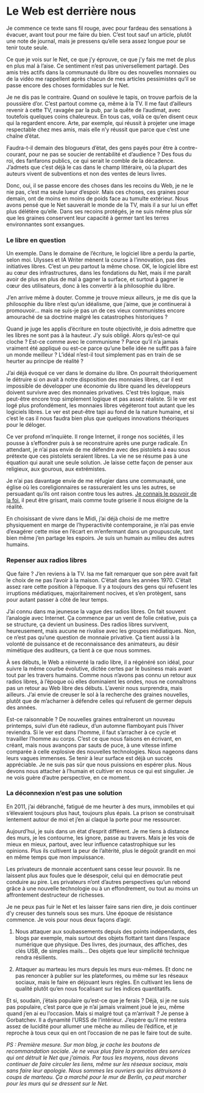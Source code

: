 # Le Web est derrière nous

Je commence ce texte sans fil rouge, avec pour fardeau des sensations à évacuer, avant tout pour me faire du bien. C’est tout sauf un article, plutôt une note de journal, mais je pressens qu’elle sera assez longue pour se tenir toute seule.<span id="more-44492"></span>

Ce que je vois sur le Net, ce que j’y éprouve, ce que j’y fais me met de plus en plus mal à l’aise. Ce sentiment n’est pas universellement partagé. Des amis très actifs dans la communauté du libre ou des nouvelles monnaies ou de la vidéo me rappellent après chacun de mes articles pessimistes qu’il se passe encore des choses formidables sur le Net.

Je ne dis pas le contraire. Quand on soulève le tapis, on trouve parfois de la poussière d’or. C’est partout comme ça, même à la TV. Il me faut d’ailleurs revenir à cette TV, ravagée par la pub, par la quête de l’audimat, avec toutefois quelques coins chaleureux. En tous cas, voilà ce qu’en disent ceux qui la regardent encore. Arte, par exemple, qui réussit à projeter une image respectable chez mes amis, mais elle n’y réussit que parce que c’est une chaîne d’état.

Faudra-t-il demain des blogueurs d’état, des gens payés pour être à contre-courant, pour ne pas se soucier de rentabilité et d’audience ? Des fous du roi, des fanfarons publics, ce qui serait le comble de la décadence. J’admets que c’est déjà le cas dans le champ littéraire, où la plupart des auteurs vivent de subventions et non des ventes de leurs livres.

Donc, oui, il se passe encore des choses dans les recoins du Web, je ne le nie pas, c’est ma seule lueur d’espoir. Mais ces choses, ces graines pour demain, ont de moins en moins de poids face au tumulte extérieur. Nous avons pensé que le Net sauverait le monde de la TV, mais il a sur lui un effet plus délétère qu’elle. Dans ses recoins protégés, je ne suis même plus sûr que les graines conservent leur capacité à germer tant les terres environnantes sont exsangues.

### Le libre en question

Un exemple. Dans le domaine de l’écriture, le logiciel libre a perdu la partie, selon moi. Ulysses et IA Writer mènent la course à l’innovation, pas des initiatives libres. C’est un peu partout la même chose. OK, le logiciel libre est au cœur des infrastructures, dans les fondations du Net, mais il me paraît avoir de plus en plus de mal à gagner la surface, et surtout à gagner le cœur des utilisateurs, donc à les convertir à la philosophie du libre.

J’en arrive même à douter. Comme je trouve mieux ailleurs, je me dis que la philosophie du libre n’est qu’un idéalisme, que j’aime, que je continuerai à promouvoir… mais ne suis-je pas un de ces vieux communistes encore amouraché de sa doctrine malgré les catastrophes historiques ?

Quand je juge les applis d’écriture en toute objectivité, je dois admettre que les libres ne sont pas à la hauteur. J’y suis obligé. Alors qu’est-ce qui cloche ? Est-ce comme avec le communisme ? Parce qu’il n’a jamais vraiment été appliqué ou est-ce parce qu’une belle idée ne suffit pas à faire un monde meilleur ? L’idéal n’est-il tout simplement pas en train de se heurter au principe de réalité ?

J’ai déjà évoqué ce ver dans le domaine du libre. On pourrait théoriquement le détruire si on avait à notre disposition des monnaies libres, car il est impossible de développer une économie du libre quand les développeurs doivent survivre avec des monnaies privatives. C’est très logique, mais peut-être encore trop simplement logique et pas assez réaliste. Si le ver est logé plus profondément, les monnaies libres végéteront tout autant que les logiciels libres. Le ver est peut-être tapi au fond de la nature humaine, et si c’est le cas il nous faudra bien plus que quelques innovations théoriques pour le déloger.

Ce ver profond m’inquiète. Il ronge Internet, il ronge nos sociétés, il les pousse à s’effondrer puis à se reconstruire après une purge radicale. En attendant, je n’ai pas envie de me défendre avec des pistolets à eau sous prétexte que ces pistolets seraient libres. La vie ne se résume pas à une équation qui aurait une seule solution. Je laisse cette façon de penser aux religieux, aux gourous, aux extrémistes.

Je n’ai pas davantage envie de me réfugier dans une communauté, une église où les coreligionnaires se rassureraient les uns les autres, se persuadant qu’ils ont raison contre tous les autres. [Je connais le pouvoir de la foi](https://tcrouzet.com/2016/09/15/le-web-une-croyance-partagee/), il peut être grisant, mais comme toute griserie il nous éloigne de la réalité.

En choisissant de vivre dans le Midi, j’ai déjà choisi de me mettre physiquement en marge de l’hyperactivité contemporaine, je n’ai pas envie d’exagérer cette mise en l’écart en m’enfermant dans un groupuscule, tant bien même j’en partage les espoirs. Je suis un humain au milieu des autres humains.

### Repenser aux radios libres

Que faire ? J’en reviens à la TV. Isa me fait remarquer que son père avait fait le choix de ne pas l’avoir à la maison. C’était dans les années 1970. C’était assez rare cette position à l’époque. Il y a toujours des gens qui refusent les irruptions médiatiques, majoritairement nocives, et s’en protègent, sans pour autant passer à côté de leur temps.

J’ai connu dans ma jeunesse la vague des radios libres. On fait souvent l’analogie avec Internet. Ça commence par un vent de folie créative, puis ça se structure, ça devient un business. Des radios libres survivent, heureusement, mais aucune ne rivalise avec les groupes médiatiques. Non, ce n’est pas qu’une question de monnaie privative. Ça tient aussi à la volonté de puissance et de reconnaissance des animateurs, au désir mimétique des auditeurs, ça tient à ce que nous sommes.

À ses débuts, le Web a réinventé la radio libre, il a régénéré son idéal, pour suivre la même courbe évolutive, dictée certes par le business mais avant tout par les travers humains. Comme nous n’avons pas connu un retour aux radios libres, à l’époque où elles dominaient les ondes, nous ne connaîtrons pas un retour au Web libre des débuts. L’avenir nous surprendra, mais ailleurs. J’ai envie de creuser le sol à la recherche des graines nouvelles, plutôt que de m’acharner à défendre celles qui refusent de germer depuis des années.

Est-ce raisonnable ? De nouvelles graines entraîneront un nouveau printemps, suivi d’un été radieux, d’un automne flamboyant puis l’hiver reviendra. Si le ver est dans l’homme, il faut s’arracher à ce cycle et travailler l’homme au corps. C’est ce que nous faisons en écrivant, en créant, mais nous avançons par sauts de puce, à une vitesse infime comparée à celle explosive des nouvelles technologies. Nous nageons dans leurs vagues immenses. Se tenir à leur surface est déjà un succès appréciable. Je ne suis pas sûr que nous puissions en espérer plus. Nous devons nous attacher à l’humain et cultiver en nous ce qui est singulier. Je ne vois guère d’autre perspective, en ce moment.

### La déconnexion n’est pas une solution

En 2011, j’ai débranché, fatigué de me heurter à des murs, immobiles et qui s’élevaient toujours plus haut, toujours plus épais. La prison se construisait lentement autour de moi et j’en ai claqué la porte pour me ressourcer.

Aujourd’hui, je suis dans un état d’esprit différent. Je me tiens à distance des murs, je les contourne, les ignore, passe au travers. Mais je les vois de mieux en mieux, partout, avec leur influence catastrophique sur les opinions. Plus ils cultivent la peur de l’altérité, plus le dégoût grandit en moi en même temps que mon impuissance.

Les privateurs de monnaie accentuent sans cesse leur pouvoir. Ils ne laissent plus aux foules que le désespoir, celui qui en démocratie peut conduire au pire. Les privateurs n’ont d’autres perspectives qu’un rebond grâce à une nouvelle technologie ou à un effondrement, ou tout au moins un affrontement destructeur de richesses.

Je ne peux pas fuir le Net et les laisser faire sans rien dire, je dois continuer d’y creuser des tunnels sous ses murs. Une époque de résistance commence. Je vois pour nous deux façons d’agir.

1. Nous attaquer aux soubassements depuis des points indépendants, des blogs par exemple, mais surtout des objets flottant tant dans l’espace numérique que physique. Des livres, des journaux, des affiches, des clés USB, de simples mails… Des objets que leur simplicité technique rendra résilients.

2. Attaquer au marteau les murs depuis les murs eux-mêmes. Et donc ne pas renoncer à publier sur les plateformes, ou même sur les réseaux sociaux, mais le faire en déjouant leurs règles. En cultivant les liens de qualité plutôt qu’en nous focalisant sur les indices quantitatifs.

Et si, soudain, j’étais populaire qu’est-ce que je ferais ? Déjà, si je ne suis pas populaire, c’est parce que je n’ai jamais vraiment joué le jeu, même quand j’en ai eu l’occasion. Mais si malgré tout ça m’arrivait ? Je pense à Gorbatchev. Il a dynamité l’URSS de l’intérieur. J’espère qu’il me restera assez de lucidité pour allumer une mèche au milieu de l’édifice, et je reproche à tous ceux qui en ont l’occasion de ne pas le faire tout de suite.

*PS : Première mesure. Sur mon blog, je cache les boutons de recommandation sociale. Je ne veux plus faire la promotion des services qui ont détruit le Net que j’aimais. Par tous les moyens, nous devons continuer de faire circuler les liens, même sur les réseaux sociaux, mais sans faire leur apologie. Nous sommes les ouvriers qui les détruisons à coups de marteau. Ça a marché pour le mur de Berlin, ça peut marcher pour les murs qui se dressent sur le Net.*